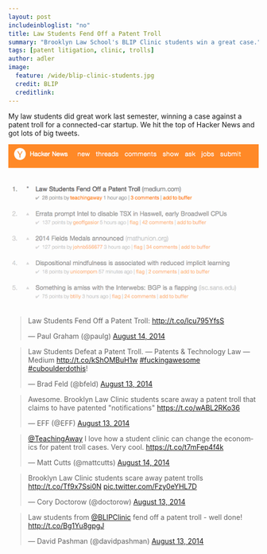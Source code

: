 ```yaml
---
layout: post
includeinbloglist: "no"
title: Law Students Fend Off a Patent Troll
summary: "Brooklyn Law School's BLIP Clinic students win a great case."
tags: [patent litigation, clinic, trolls]
author: adler
image:
  feature: /wide/blip-clinic-students.jpg
  credit: BLIP
  creditlink: 
---
```




My law students did great work last semester, winning a case against a patent troll for a connected-car startup. We hit the top of Hacker News and got lots of big tweets. 

![](/images/law-students-patent-troll-hacker-news.png)

<!-- 
<a class="twitter-timeline" data-dnt="true" href="https://twitter.com/TeachingAway/timelines/500350882337529856" data-widget-id="500352683132198913">BLIP v. Patent Troll</a>
<script>!function(d,s,id){var js,fjs=d.getElementsByTagName(s)[0],p=/^http:/.test(d.location)?'http':'https';if(!d.getElementById(id)){js=d.createElement(s);js.id=id;js.src=p+"://platform.twitter.com/widgets.js";fjs.parentNode.insertBefore(js,fjs);}}(document,"script","twitter-wjs");</script>
 -->


<blockquote class="twitter-tweet" data-cards="hidden" lang="en"><p>Law Students Fend Off a Patent Troll: <a href="http://t.co/lcu795YfsS">http://t.co/lcu795YfsS</a></p>&mdash; Paul Graham (@paulg) <a href="https://twitter.com/paulg/statuses/499944411447316481">August 14, 2014</a></blockquote>
<script async src="//platform.twitter.com/widgets.js" charset="utf-8"></script>

<blockquote class="twitter-tweet" data-cards="hidden" lang="en"><p>Law Students Defeat a Patent Troll. — Patents &amp; Technology Law — Medium <a href="http://t.co/kShOMBuH1w">http://t.co/kShOMBuH1w</a> <a href="https://twitter.com/hashtag/fuckingawesome?src=hash">#fuckingawesome</a> <a href="https://twitter.com/hashtag/cuboulderdothis?src=hash">#cuboulderdothis</a>!</p>&mdash; Brad Feld (@bfeld) <a href="https://twitter.com/bfeld/statuses/499558776660566016">August 13, 2014</a></blockquote>
<script async src="//platform.twitter.com/widgets.js" charset="utf-8"></script>


<blockquote class="twitter-tweet" data-cards="hidden" lang="en"><p>Awesome. Brooklyn Law Clinic students scare away a patent troll that claims to have patented &quot;notifications&quot; <a href="https://t.co/wABL2RKo36">https://t.co/wABL2RKo36</a></p>&mdash; EFF (@EFF) <a href="https://twitter.com/EFF/statuses/499608116397232128">August 13, 2014</a></blockquote>
<script async src="//platform.twitter.com/widgets.js" charset="utf-8"></script>


<blockquote class="twitter-tweet" data-cards="hidden" lang="en"><p><a href="https://twitter.com/TeachingAway">@TeachingAway</a> I love how a student clinic can change the economics for patent troll cases. Very cool. <a href="https://t.co/t7mFep4f4k">https://t.co/t7mFep4f4k</a></p>&mdash; Matt Cutts (@mattcutts) <a href="https://twitter.com/mattcutts/statuses/499941109498253312">August 14, 2014</a></blockquote>
<script async src="//platform.twitter.com/widgets.js" charset="utf-8"></script>

<blockquote class="twitter-tweet" lang="en"><p>Brooklyn Law Clinic students scare away patent trolls <a href="http://t.co/Tf9x7Ssi0N">http://t.co/Tf9x7Ssi0N</a> <a href="http://t.co/Fzy0eYHL7D">pic.twitter.com/Fzy0eYHL7D</a></p>&mdash; Cory Doctorow (@doctorow) <a href="https://twitter.com/doctorow/statuses/499586795886350336">August 13, 2014</a></blockquote>
<script async src="//platform.twitter.com/widgets.js" charset="utf-8"></script>

<blockquote class="twitter-tweet" data-cards="hidden" lang="en"><p>Law students from <a href="https://twitter.com/BLIPClinic">@BLIPClinic</a> fend off a patent troll - well done! <a href="http://t.co/Bg1Yu8gpgJ">http://t.co/Bg1Yu8gpgJ</a></p>&mdash; David Pashman (@davidpashman) <a href="https://twitter.com/davidpashman/statuses/499526548832391168">August 13, 2014</a></blockquote>
<script async src="//platform.twitter.com/widgets.js" charset="utf-8"></script>
